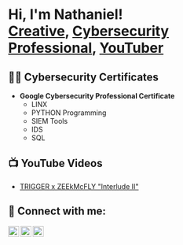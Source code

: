 
<h1>Hi, I'm Nathaniel! <br/><a href="https://github.com/cyberswayzeworld">Creative</a>, <a href="https://www.swayzeworld.com/">Cybersecurity Professional</a>, <a href="https://www.youtube.com/channel/UChaZjfOIB3RTxq_lqx6Nkuw">YouTuber</a></h1>

<h2>👨‍💻 Cybersecurity Certificates </h2>

- <b>Google Cybersecurity Professional Certificate </b>
  - LINX
  - PYTHON Programming
  - SIEM Tools
  - IDS
  - SQL

<h2>📺 YouTube Videos</h2>

- [TRIGGER x ZEEkMcFLY "Interlude II"](https://youtu.be/a4lRFRIiLwc?si=kdrkPPKANDOjXAxH)


<h2> 🤳 Connect with me:</h2>

[<img align="left" alt="JoshMadakor | YouTube" width="22px" src="https://cdn.jsdelivr.net/npm/simple-icons@v3/icons/youtube.svg" />][youtube]
[<img align="left" alt="JoshMadakor | Twitter" width="22px" src="https://cdn.jsdelivr.net/npm/simple-icons@v3/icons/twitter.svg" />][twitter]

[<img align="left" alt="JoshMadakor | Instagram" width="22px" src="https://cdn.jsdelivr.net/npm/simple-icons@v3/icons/instagram.svg" />][instagram]

[twitter]: https://twitter.com/zeekmcfly
[youtube]: https://youtube.com/@swayzeworldtv?si=7oR4rlsQyTBt7GbW
[instagram]: https://www.instagram.com/ZEEKMCFLY/
[SWA¥ZEWORLD]: https://swayzeworld.com/

<!--
**joshmadakor1/joshmadakor1** is a ✨ _special_ ✨ repository because its `README.md` (this file) appears on your GitHub profile.

Here are some ideas to get you started:

- 🔭 I’m currently working on ...
- 🌱 I’m currently learning ...
- 👯 I’m looking to collaborate on ...
- 🤔 I’m looking for help with ...
- 💬 Ask me about ...
- 📫 How to reach me: ...
- 😄 Pronouns: ...
- ⚡ Fun fact: ...
-->
